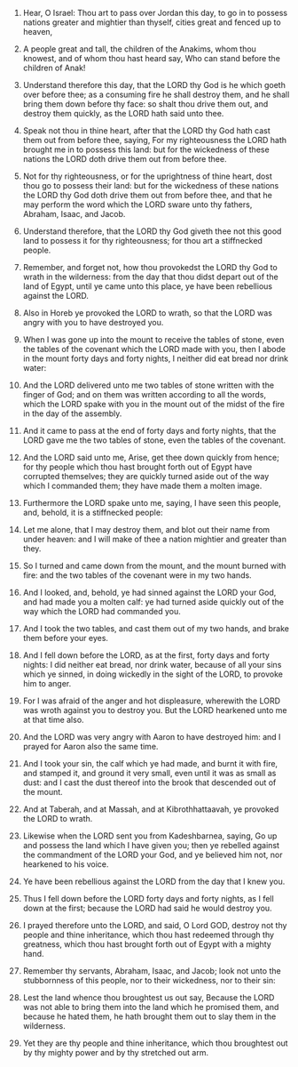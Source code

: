 1. Hear, O Israel: Thou art to pass over Jordan this day, to go in to
possess nations greater and mightier than thyself, cities great and
fenced up to heaven,

2. A people great and tall, the children of the
Anakims, whom thou knowest, and of whom thou hast heard say, Who can
stand before the children of Anak!

3. Understand therefore this day,
that the LORD thy God is he which goeth over before thee; as a
consuming fire he shall destroy them, and he shall bring them down
before thy face: so shalt thou drive them out, and destroy them
quickly, as the LORD hath said unto thee.

4. Speak not thou in thine heart, after that the LORD thy God hath
cast them out from before thee, saying, For my righteousness the LORD
hath brought me in to possess this land: but for the wickedness of
these nations the LORD doth drive them out from before thee.

5. Not for thy righteousness, or for the uprightness of thine heart,
dost thou go to possess their land: but for the wickedness of these
nations the LORD thy God doth drive them out from before thee, and
that he may perform the word which the LORD sware unto thy fathers,
Abraham, Isaac, and Jacob.

6. Understand therefore, that the LORD thy God giveth thee not this
good land to possess it for thy righteousness; for thou art a
stiffnecked people.

7. Remember, and forget not, how thou provokedst the LORD thy God to
wrath in the wilderness: from the day that thou didst depart out of
the land of Egypt, until ye came unto this place, ye have been
rebellious against the LORD.

8. Also in Horeb ye provoked the LORD to wrath, so that the LORD was
angry with you to have destroyed you.

9. When I was gone up into the mount to receive the tables of stone,
even the tables of the covenant which the LORD made with you, then I
abode in the mount forty days and forty nights, I neither did eat
bread nor drink water:

10. And the LORD delivered unto me two tables
of stone written with the finger of God; and on them was written
according to all the words, which the LORD spake with you in the mount
out of the midst of the fire in the day of the assembly.

11. And it came to pass at the end of forty days and forty nights,
that the LORD gave me the two tables of stone, even the tables of the
covenant.

12. And the LORD said unto me, Arise, get thee down quickly from
hence; for thy people which thou hast brought forth out of Egypt have
corrupted themselves; they are quickly turned aside out of the way
which I commanded them; they have made them a molten image.

13. Furthermore the LORD spake unto me, saying, I have seen this
people, and, behold, it is a stiffnecked people:

14. Let me alone,
that I may destroy them, and blot out their name from under heaven:
and I will make of thee a nation mightier and greater than they.

15. So I turned and came down from the mount, and the mount burned
with fire: and the two tables of the covenant were in my two hands.

16. And I looked, and, behold, ye had sinned against the LORD your
God, and had made you a molten calf: ye had turned aside quickly out
of the way which the LORD had commanded you.

17. And I took the two tables, and cast them out of my two hands, and
brake them before your eyes.

18. And I fell down before the LORD, as at the first, forty days and
forty nights: I did neither eat bread, nor drink water, because of all
your sins which ye sinned, in doing wickedly in the sight of the LORD,
to provoke him to anger.

19. For I was afraid of the anger and hot displeasure, wherewith the
LORD was wroth against you to destroy you. But the LORD hearkened unto
me at that time also.

20. And the LORD was very angry with Aaron to have destroyed him: and
I prayed for Aaron also the same time.

21. And I took your sin, the calf which ye had made, and burnt it
with fire, and stamped it, and ground it very small, even until it was
as small as dust: and I cast the dust thereof into the brook that
descended out of the mount.

22. And at Taberah, and at Massah, and at Kibrothhattaavah, ye
provoked the LORD to wrath.

23. Likewise when the LORD sent you from Kadeshbarnea, saying, Go up
and possess the land which I have given you; then ye rebelled against
the commandment of the LORD your God, and ye believed him not, nor
hearkened to his voice.

24. Ye have been rebellious against the LORD from the day that I knew
you.

25. Thus I fell down before the LORD forty days and forty nights, as
I fell down at the first; because the LORD had said he would destroy
you.

26. I prayed therefore unto the LORD, and said, O Lord GOD, destroy
not thy people and thine inheritance, which thou hast redeemed through
thy greatness, which thou hast brought forth out of Egypt with a
mighty hand.

27. Remember thy servants, Abraham, Isaac, and Jacob; look not unto
the stubbornness of this people, nor to their wickedness, nor to their
sin:

28. Lest the land whence thou broughtest us out say, Because the
LORD was not able to bring them into the land which he promised them,
and because he hated them, he hath brought them out to slay them in
the wilderness.

29. Yet they are thy people and thine inheritance, which thou
broughtest out by thy mighty power and by thy stretched out arm.